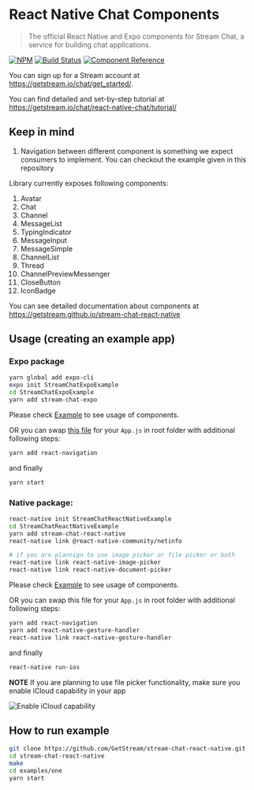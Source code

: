 # React Native Chat Components

> The official React Native and Expo components for Stream Chat, a service for
> building chat applications.

[![NPM](https://img.shields.io/npm/v/stream-chat-react-native.svg)](https://www.npmjs.com/package/stream-chat-react-native)
[![Build Status](https://travis-ci.org/GetStream/stream-chat-react-native.svg?branch=master)](https://travis-ci.org/GetStream/stream-chat-react-native)
[![Component Reference](https://img.shields.io/badge/docs-component%20reference-blue.svg)](https://getstream.github.io/stream-chat-react-native/)

You can sign up for a Stream account at https://getstream.io/chat/get_started/.

You can find detailed and set-by-step tutorial at https://getstream.io/chat/react-native-chat/tutorial/

## Keep in mind

1. Navigation between different component is something we expect consumers to
   implement. You can checkout the example given in this repository

Library currently exposes following components:

1. Avatar
2. Chat
3. Channel
4. MessageList
5. TypingIndicator
6. MessageInput
7. MessageSimple
8. ChannelList
9. Thread
10. ChannelPreviewMessenger
11. CloseButton
12. IconBadge

You can see detailed documentation about components at https://getstream.github.io/stream-chat-react-native

## Usage (creating an example app)

### Expo package

```bash
yarn global add expo-cli
expo init StreamChatExpoExample
cd StreamChatExpoExample
yarn add stream-chat-expo
```

Please check [Example](https://github.com/GetStream/stream-chat-react-native/blob/v0.0.6/examples/one/App.js) to see usage of components.

OR you can swap [this file](https://github.com/GetStream/stream-chat-react-native/blob/v0.0.6/examples/one/App.js) for your `App.js` in root folder with additional following steps:

```bash
yarn add react-navigation
```

and finally

```bash
yarn start
```

### Native package:

```bash
react-native init StreamChatReactNativeExample
cd StreamChatReactNativeExample
yarn add stream-chat-react-native
react-native link @react-native-community/netinfo

# if you are plannign to use image picker or file picker or both
react-native link react-native-image-picker
react-native link react-native-document-picker

```

Please check [Example](https://github.com/GetStream/stream-chat-react-native/blob/v0.0.6/examples/two/App.js) to see usage of components.

OR you can swap this file for your `App.js` in root folder with additional following steps:

```bash
yarn add react-navigation
yarn add react-native-gesture-handler
react-native link react-native-gesture-handler
```

and finally

```bash
react-native run-ios
```

**NOTE** If you are planning to use file picker functionality, make sure you enable iCloud capability in your app

![Enable iCloud capability](https://camo.githubusercontent.com/ac300ca7e3bbab573a76c151469a89efd8b31e72/68747470733a2f2f33313365353938373731386233343661616638332d66356538323532373066323961383466373838313432333431303338343334322e73736c2e6366312e7261636b63646e2e636f6d2f313431313932303637342d656e61626c652d69636c6f75642d64726976652e706e67)

## How to run example

```bash
git clone https://github.com/GetStream/stream-chat-react-native.git
cd stream-chat-react-native
make
cd examples/one
yarn start
```
